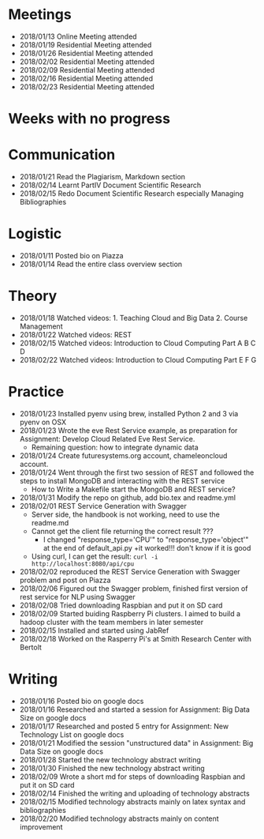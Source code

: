 # Meetings

* 2018/01/13 Online Meeting attended 
* 2018/01/19 Residential Meeting attended 
* 2018/01/26 Residential Meeting attended 
* 2018/02/02 Residential Meeting attended 
* 2018/02/09 Residential Meeting attended 
* 2018/02/16 Residential Meeting attended 
* 2018/02/23 Residential Meeting attended 

# Weeks with no progress

# Communication
* 2018/01/21 Read the Plagiarism, Markdown section 
* 2018/02/14 Learnt PartIV Document Scientific Research
* 2018/02/15 Redo Document Scientific Research especially Managing Bibliographies

# Logistic

* 2018/01/11 Posted bio on Piazza
* 2018/01/14 Read the entire class overview section

# Theory

* 2018/01/18 Watched videos: 1. Teaching Cloud and Big Data 2. Course Management
* 2018/01/22 Watched videos: REST
* 2018/02/15 Watched videos: Introduction to Cloud Computing Part A B C D
* 2018/02/22 Watched videos: Introduction to Cloud Computing Part E F G


# Practice
* 2018/01/23 Installed pyenv using brew, installed Python 2 and 3 via pyenv on OSX
* 2018/01/23 Wrote the eve Rest Service example, as preparation for Assignment: Develop Cloud Related Eve Rest Service.
    + Remaining question: how to integrate dynamic data
* 2018/01/24 Create futuresystems.org account, chameleoncloud account.
* 2018/01/24 Went through the first two session of REST and followed the steps to install MongoDB and interacting with the REST service
	+ How to Write a Makefile start the MongoDB and REST service?
* 2018/01/31 Modify the repo on github, add bio.tex and readme.yml
* 2018/02/01 REST Service Generation with Swagger
    + Server side, the handbook is not working, need to use the readme.md
    + Cannot get the client file returning the correct result ???
        + I changed "response_type='CPU'" to "response_type='object'" at the end of default_api.py
        +it worked!!! don't know if it is good
    + Using curl, I can get the result: ```curl -i http://localhost:8080/api/cpu```
* 2018/02/02 reproduced the REST Service Generation with Swagger problem and post on Piazza
* 2018/02/06 Figured out the Swagger problem, finished first version of rest service for NLP using Swagger
* 2018/02/08 Tried downloading Raspbian and put it on SD card
* 2018/02/09 Started buiding Raspberry Pi clusters. I aimed to build a hadoop cluster with the team members in later semester 
* 2018/02/15 Installed and started using JabRef
* 2018/02/18 Worked on the Rasperry Pi's at Smith Research Center with Bertolt

# Writing

* 2018/01/16 Posted bio on google docs
* 2018/01/16 Researched and started a session for Assignment: Big Data Size on google docs
* 2018/01/17 Researched and posted 5 entry for Assignment: New Technology List on google docs
* 2018/01/21 Modified the session "unstructured data" in Assignment: Big Data Size on google docs
* 2018/01/28 Started the new technology abstract writing
* 2018/01/30 Finished the new technology abstract writing
* 2018/02/09 Wrote a short md for steps of downloading Raspbian and put it on SD card
* 2018/02/14 Finished the writing and uploading of technology abstracts
* 2018/02/15 Modified technology abstracts mainly on latex syntax and bibliographies
* 2018/02/20 Modified technology abstracts mainly on content improvement